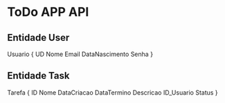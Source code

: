 # ToDo APP API

## Entidade User
Usuario {
    UD
    Nome
    Email
    DataNascimento
    Senha
}

## Entidade Task
Tarefa {
    ID
    Nome
    DataCriacao
    DataTermino
    Descricao
    ID_Usuario
    Status
}